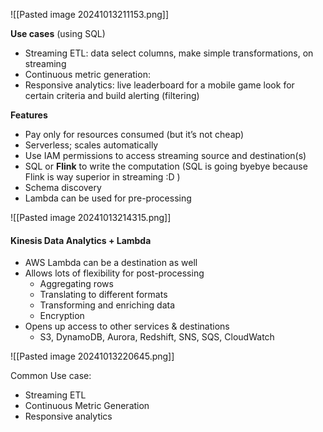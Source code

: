 ![[Pasted image 20241013211153.png]]


**Use cases** (using SQL)
- Streaming ETL: data select columns, make simple transformations, on streaming 
- Continuous metric generation: 
- Responsive analytics: live leaderboard for a mobile game look for certain criteria and build alerting (filtering)

**Features** 
- Pay only for resources consumed (but it’s not cheap) 
- Serverless; scales automatically 
- Use IAM permissions to access streaming source and destination(s) 
- SQL or **Flink** to write the computation (SQL is going byebye because Flink is way superior in streaming :D )
- Schema discovery 
- Lambda can be used for pre-processing


![[Pasted image 20241013214315.png]]

#### Kinesis Data Analytics + Lambda
 - AWS Lambda can be a destination as well 
 - Allows lots of flexibility for post-processing 
	 - Aggregating rows 
	 - Translating to different formats 
	 - Transforming and enriching data 
	 - Encryption 
 - Opens up access to other services & destinations 
	 - S3, DynamoDB, Aurora, Redshift, SNS, SQS, CloudWatch


![[Pasted image 20241013220645.png]]

Common Use case:
- Streaming ETL
- Continuous Metric Generation
- Responsive analytics